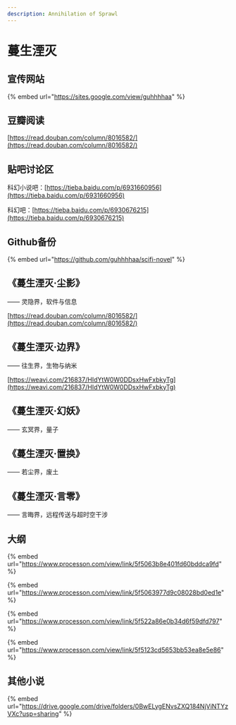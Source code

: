 ```yaml
---
description: Annihilation of Sprawl
---
```


# 蔓生湮灭

## 宣传网站

{% embed url="https://sites.google.com/view/guhhhhaa" %}

## 豆瓣阅读

[https://read.douban.com/column/8016582/](https://read.douban.com/column/8016582/)

## 贴吧讨论区

科幻小说吧：[https://tieba.baidu.com/p/6931660956](https://tieba.baidu.com/p/6931660956)

科幻吧：[https://tieba.baidu.com/p/6930676215](https://tieba.baidu.com/p/6930676215)

## Github备份

{% embed url="https://github.com/guhhhhaa/scifi-novel" %}

## 《蔓生湮灭·尘影》

—— 灵隐界，软件与信息

[https://read.douban.com/column/8016582/](https://read.douban.com/column/8016582/)

## 《蔓生湮灭·边界》

—— 往生界，生物与纳米

[https://weavi.com/216837/HIdYtW0W0DDsxHwFxbkyTg](https://weavi.com/216837/HIdYtW0W0DDsxHwFxbkyTg)

## 《蔓生湮灭·幻妖》

—— 玄冥界，量子

## 《蔓生湮灭·置换》

—— 若尘界，废土

## 《蔓生湮灭·言零》

—— 言晦界，远程传送与超时空干涉

## 大纲

{% embed url="https://www.processon.com/view/link/5f5063b8e401fd60bddca9fd" %}

{% embed url="https://www.processon.com/view/link/5f5063977d9c08028bd0ed1e" %}

{% embed url="https://www.processon.com/view/link/5f522a86e0b34d6f59dfd797" %}

{% embed url="https://www.processon.com/view/link/5f5123cd5653bb53ea8e5e86" %}

## 其他小说

{% embed url="https://drive.google.com/drive/folders/0BwELygENvsZXQ184NjViNTYzVXc?usp=sharing" %}



